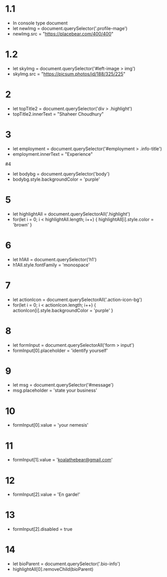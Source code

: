 # 1.1 
- In console type document
- let newImg = document.querySelector('.profile-mage')
- newImg.src = "https://placebear.com/400/400"

# 1.2
- let skyImg = document.querySelector('#left-image > img')
- skyImg.src = "https://picsum.photos/id/188/325/225"

# 2
- let topTitle2 = document.querySelector('div > .highlight')
- topTitle2.innerText = "Shaheer Choudhury"

# 3
- let employment = document.querySelector('#employment > .info-title')
- employment.innerText = "Experience"

#4
- let bodybg = document.querySelector('body')
- bodybg.style.backgroundColor = 'purple'

# 5 
- let highlightAll = document.querySelectorAll('.highlight')
- for(let i = 0; i < highlightAll.length; i++) {
    highlightAll[i].style.color = 'brown'
}

# 6
- let h1All = document.querySelector('h1')
- h1All.style.fontFamily = 'monospace'

# 7
- let actionIcon = document.querySelectorAll('.action-icon-bg')
- for(let i = 0; i < actionIcon.length; i++) {
    actionIcon[i].style.backgroundColor = 'purple'
}

# 8 
- let formInput = document.querySelectorAll('form > input')
- formInput[0].placeholder = 'identify yourself'

# 9
- let msg = document.querySelector('#message')
- msg.placeholder = 'state your business'

# 10 
- formInput[0].value = 'your nemesis'

# 11
- formInput[1].value = 'koalathebear@gmail.com'

# 12
- formInput[2].value = 'En garde!'

# 13
- formInput[2].disabled = true

# 14
- let bioParent = document.querySelector('.bio-info')
- highlightAll[0].removeChild(bioParent)
